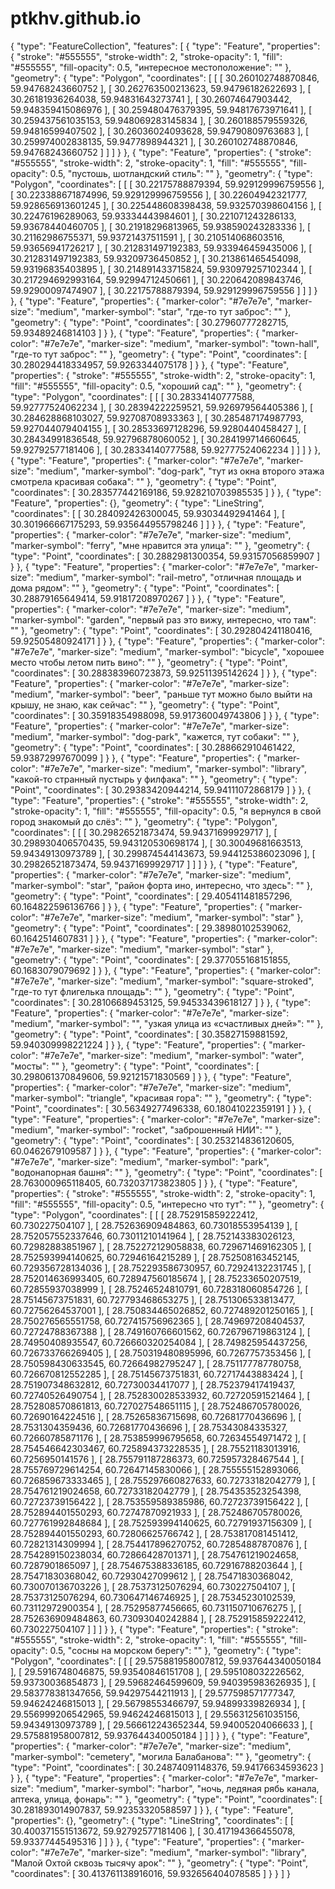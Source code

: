 # ptkhv.github.io
{
  "type": "FeatureCollection",
  "features": [
    {
      "type": "Feature",
      "properties": {
        "stroke": "#555555",
        "stroke-width": 2,
        "stroke-opacity": 1,
        "fill": "#555555",
        "fill-opacity": 0.5,
        "интересное местоположение": ""
      },
      "geometry": {
        "type": "Polygon",
        "coordinates": [
          [
            [
              30.260102748870846,
              59.94768243660752
            ],
            [
              30.262763500213623,
              59.94796182622693
            ],
            [
              30.26181936264038,
              59.94831643273741
            ],
            [
              30.26074647903442,
              59.948359415086976
            ],
            [
              30.259480476379395,
              59.94817673971641
            ],
            [
              30.259437561035153,
              59.948069283145834
            ],
            [
              30.260188579559326,
              59.94816599407502
            ],
            [
              30.26036024093628,
              59.94790809763683
            ],
            [
              30.259974002838135,
              59.9477898944321
            ],
            [
              30.260102748870846,
              59.94768243660752
            ]
          ]
        ]
      }
    },
    {
      "type": "Feature",
      "properties": {
        "stroke": "#555555",
        "stroke-width": 2,
        "stroke-opacity": 1,
        "fill": "#555555",
        "fill-opacity": 0.5,
        "пустошь, шотландский стиль": ""
      },
      "geometry": {
        "type": "Polygon",
        "coordinates": [
          [
            [
              30.22175788879394,
              59.929129996759556
            ],
            [
              30.223388671874996,
              59.929129996759556
            ],
            [
              30.22604942321777,
              59.928656913601245
            ],
            [
              30.225448608398438,
              59.932570398604156
            ],
            [
              30.22476196289063,
              59.93334443984601
            ],
            [
              30.221071243286133,
              59.93678440460705
            ],
            [
              30.21918296813965,
              59.938590243283336
            ],
            [
              30.21162986755371,
              59.93721437511591
            ],
            [
              30.210514068603516,
              59.93656941726217
            ],
            [
              30.212831497192383,
              59.933946459435006
            ],
            [
              30.212831497192383,
              59.93209736450852
            ],
            [
              30.213861465454098,
              59.93196835403895
            ],
            [
              30.214891433715824,
              59.930979257102344
            ],
            [
              30.217294692993164,
              59.92994712450661
            ],
            [
              30.220642089843746,
              59.92900097474907
            ],
            [
              30.22175788879394,
              59.929129996759556
            ]
          ]
        ]
      }
    },
    {
      "type": "Feature",
      "properties": {
        "marker-color": "#7e7e7e",
        "marker-size": "medium",
        "marker-symbol": "star",
        "где-то тут заброс": ""
      },
      "geometry": {
        "type": "Point",
        "coordinates": [
          30.27960777282715,
          59.93489246814103
        ]
      }
    },
    {
      "type": "Feature",
      "properties": {
        "marker-color": "#7e7e7e",
        "marker-size": "medium",
        "marker-symbol": "town-hall",
        "где-то тут заброс": ""
      },
      "geometry": {
        "type": "Point",
        "coordinates": [
          30.280294418334957,
          59.9263344075178
        ]
      }
    },
    {
      "type": "Feature",
      "properties": {
        "stroke": "#555555",
        "stroke-width": 2,
        "stroke-opacity": 1,
        "fill": "#555555",
        "fill-opacity": 0.5,
        "хороший сад": ""
      },
      "geometry": {
        "type": "Polygon",
        "coordinates": [
          [
            [
              30.28334140777588,
              59.92777524062234
            ],
            [
              30.28394222259521,
              59.926979564405386
            ],
            [
              30.284628868103027,
              59.92708708933363
            ],
            [
              30.285487174987793,
              59.927044079404155
            ],
            [
              30.28533697128296,
              59.9280440458427
            ],
            [
              30.28434991836548,
              59.92796878060052
            ],
            [
              30.284199714660645,
              59.92792577181406
            ],
            [
              30.28334140777588,
              59.92777524062234
            ]
          ]
        ]
      }
    },
    {
      "type": "Feature",
      "properties": {
        "marker-color": "#7e7e7e",
        "marker-size": "medium",
        "marker-symbol": "dog-park",
        "тут из окна второго этажа смотрела красивая собака": ""
      },
      "geometry": {
        "type": "Point",
        "coordinates": [
          30.283577442169186,
          59.928210703985535
        ]
      }
    },
    {
      "type": "Feature",
      "properties": {},
      "geometry": {
        "type": "LineString",
        "coordinates": [
          [
            30.284092426300045,
            59.93034492941464
          ],
          [
            30.301966667175293,
            59.935644955798246
          ]
        ]
      }
    },
    {
      "type": "Feature",
      "properties": {
        "marker-color": "#7e7e7e",
        "marker-size": "medium",
        "marker-symbol": "ferry",
        "мне нравится эта улица": ""
      },
      "geometry": {
        "type": "Point",
        "coordinates": [
          30.2882981300354,
          59.93157056859907
        ]
      }
    },
    {
      "type": "Feature",
      "properties": {
        "marker-color": "#7e7e7e",
        "marker-size": "medium",
        "marker-symbol": "rail-metro",
        "отличная площадь и дома рядом": ""
      },
      "geometry": {
        "type": "Point",
        "coordinates": [
          30.28879165649414,
          59.91817208970267
        ]
      }
    },
    {
      "type": "Feature",
      "properties": {
        "marker-color": "#7e7e7e",
        "marker-size": "medium",
        "marker-symbol": "garden",
        "первый раз это вижу, интересно, что там": ""
      },
      "geometry": {
        "type": "Point",
        "coordinates": [
          30.292804241180416,
          59.92505480924171
        ]
      }
    },
    {
      "type": "Feature",
      "properties": {
        "marker-color": "#7e7e7e",
        "marker-size": "medium",
        "marker-symbol": "bicycle",
        "хорошее место чтобы летом пить вино": ""
      },
      "geometry": {
        "type": "Point",
        "coordinates": [
          30.288383960723873,
          59.92511395142624
        ]
      }
    },
    {
      "type": "Feature",
      "properties": {
        "marker-color": "#7e7e7e",
        "marker-size": "medium",
        "marker-symbol": "beer",
        "раньше тут можно было выйти на крышу, не знаю, как сейчас": ""
      },
      "geometry": {
        "type": "Point",
        "coordinates": [
          30.35918354988098,
          59.917360049743806
        ]
      }
    },
    {
      "type": "Feature",
      "properties": {
        "marker-color": "#7e7e7e",
        "marker-size": "medium",
        "marker-symbol": "dog-park",
        "кажется, тут собаки": ""
      },
      "geometry": {
        "type": "Point",
        "coordinates": [
          30.288662910461422,
          59.93872997670099
        ]
      }
    },
    {
      "type": "Feature",
      "properties": {
        "marker-color": "#7e7e7e",
        "marker-size": "medium",
        "marker-symbol": "library",
        "какой-то странный пустырь у филфака": ""
      },
      "geometry": {
        "type": "Point",
        "coordinates": [
          30.29383420944214,
          59.94111072868179
        ]
      }
    },
    {
      "type": "Feature",
      "properties": {
        "stroke": "#555555",
        "stroke-width": 2,
        "stroke-opacity": 1,
        "fill": "#555555",
        "fill-opacity": 0.5,
        "я вернулся в свой город знакомый до слёз": ""
      },
      "geometry": {
        "type": "Polygon",
        "coordinates": [
          [
            [
              30.29826521873474,
              59.94371699929717
            ],
            [
              30.298930406570435,
              59.943120530698174
            ],
            [
              30.30049681663513,
              59.94349130973789
            ],
            [
              30.299874544143673,
              59.944125386023096
            ],
            [
              30.29826521873474,
              59.94371699929717
            ]
          ]
        ]
      }
    },
    {
      "type": "Feature",
      "properties": {
        "marker-color": "#7e7e7e",
        "marker-size": "medium",
        "marker-symbol": "star",
        "район форта ино, интересно, что здесь": ""
      },
      "geometry": {
        "type": "Point",
        "coordinates": [
          29.405411481857296,
          60.164822596136766
        ]
      }
    },
    {
      "type": "Feature",
      "properties": {
        "marker-color": "#7e7e7e",
        "marker-size": "medium",
        "marker-symbol": "star"
      },
      "geometry": {
        "type": "Point",
        "coordinates": [
          29.38980102539062,
          60.1642514607831
        ]
      }
    },
    {
      "type": "Feature",
      "properties": {
        "marker-color": "#7e7e7e",
        "marker-size": "medium",
        "marker-symbol": "star"
      },
      "geometry": {
        "type": "Point",
        "coordinates": [
          29.377055168151855,
          60.1683079079692
        ]
      }
    },
    {
      "type": "Feature",
      "properties": {
        "marker-color": "#7e7e7e",
        "marker-size": "medium",
        "marker-symbol": "square-stroked",
        "где-то тут флигелька площадь": ""
      },
      "geometry": {
        "type": "Point",
        "coordinates": [
          30.28106689453125,
          59.94533439618127
        ]
      }
    },
    {
      "type": "Feature",
      "properties": {
        "marker-color": "#7e7e7e",
        "marker-size": "medium",
        "marker-symbol": "",
        "узкая улица из «счастливых дней»": ""
      },
      "geometry": {
        "type": "Point",
        "coordinates": [
          30.35827159881592,
          59.940309998221224
        ]
      }
    },
    {
      "type": "Feature",
      "properties": {
        "marker-color": "#7e7e7e",
        "marker-size": "medium",
        "marker-symbol": "water",
        "мосты": ""
      },
      "geometry": {
        "type": "Point",
        "coordinates": [
          30.298061370849606,
          59.92121571830569
        ]
      }
    },
    {
      "type": "Feature",
      "properties": {
        "marker-color": "#7e7e7e",
        "marker-size": "medium",
        "marker-symbol": "triangle",
        "красивая гора": ""
      },
      "geometry": {
        "type": "Point",
        "coordinates": [
          30.56349277496338,
          60.18041022359191
        ]
      }
    },
    {
      "type": "Feature",
      "properties": {
        "marker-color": "#7e7e7e",
        "marker-size": "medium",
        "marker-symbol": "rocket",
        "заброшенный НИИ": ""
      },
      "geometry": {
        "type": "Point",
        "coordinates": [
          30.253214836120605,
          60.0462679109587
        ]
      }
    },
    {
      "type": "Feature",
      "properties": {
        "marker-color": "#7e7e7e",
        "marker-size": "medium",
        "marker-symbol": "park",
        "водонапорная башня": ""
      },
      "geometry": {
        "type": "Point",
        "coordinates": [
          28.763000965118405,
          60.732037173823805
        ]
      }
    },
    {
      "type": "Feature",
      "properties": {
        "stroke": "#555555",
        "stroke-width": 2,
        "stroke-opacity": 1,
        "fill": "#555555",
        "fill-opacity": 0.5,
        "интересно что тут": ""
      },
      "geometry": {
        "type": "Polygon",
        "coordinates": [
          [
            [
              28.752915859222412,
              60.730227504107
            ],
            [
              28.752636909484863,
              60.73018553954139
            ],
            [
              28.752057552337646,
              60.73011210141964
            ],
            [
              28.752143383026123,
              60.72982883851967
            ],
            [
              28.752272129058838,
              60.729671469162305
            ],
            [
              28.752593994140625,
              60.72946164215289
            ],
            [
              28.752508163452145,
              60.729356728134036
            ],
            [
              28.752293586730957,
              60.72924132231745
            ],
            [
              28.752014636993405,
              60.728947560185674
            ],
            [
              28.75233650207519,
              60.72855937038999
            ],
            [
              28.75246524810791,
              60.728318060854726
            ],
            [
              28.75145673751831,
              60.727793468653275
            ],
            [
              28.751306533813477,
              60.72756264537001
            ],
            [
              28.750834465026852,
              60.727489201250165
            ],
            [
              28.750276565551758,
              60.727415756962365
            ],
            [
              28.749697208404537,
              60.72724788367388
            ],
            [
              28.749160766601562,
              60.726796719863124
            ],
            [
              28.74950408935547,
              60.726660320254084
            ],
            [
              28.749825954437256,
              60.726733766269405
            ],
            [
              28.750319480895996,
              60.7267757353456
            ],
            [
              28.750598430633545,
              60.72664982795247
            ],
            [
              28.751177787780758,
              60.726670812552285
            ],
            [
              28.75145673751831,
              60.72717443883424
            ],
            [
              28.751907348632812,
              60.72730034417077
            ],
            [
              28.752379417419437,
              60.72740526490754
            ],
            [
              28.752830028533932,
              60.72720591521464
            ],
            [
              28.752808570861813,
              60.727027548651115
            ],
            [
              28.752486705780026,
              60.72690164224516
            ],
            [
              28.75265836715698,
              60.72681770436696
            ],
            [
              28.7531304359436,
              60.72681770436696
            ],
            [
              28.75343084335327,
              60.72660785871176
            ],
            [
              28.753859996795658,
              60.72634554971472
            ],
            [
              28.754546642303467,
              60.725894373228535
            ],
            [
              28.75521183013916,
              60.7256950141576
            ],
            [
              28.755791187286373,
              60.725957328467544
            ],
            [
              28.755769729614254,
              60.72647145830066
            ],
            [
              28.755555152893066,
              60.726859673333465
            ],
            [
              28.755297660827633,
              60.72733182042779
            ],
            [
              28.754761219024658,
              60.72733182042779
            ],
            [
              28.754353523254398,
              60.72723739156422
            ],
            [
              28.753559589385986,
              60.72723739156422
            ],
            [
              28.752894401550293,
              60.72747870921933
            ],
            [
              28.752486705780026,
              60.727761992848684
            ],
            [
              28.752593994140625,
              60.72791937156309
            ],
            [
              28.752894401550293,
              60.72806625766742
            ],
            [
              28.753817081451412,
              60.72821314309994
            ],
            [
              28.754417896270752,
              60.72854887870876
            ],
            [
              28.754289150238034,
              60.72866428701371
            ],
            [
              28.754761219024658,
              60.7287901865097
            ],
            [
              28.754675388336185,
              60.72916788203644
            ],
            [
              28.75471830368042,
              60.72930427099612
            ],
            [
              28.75471830368042,
              60.730070136703226
            ],
            [
              28.75373125076294,
              60.730227504107
            ],
            [
              28.75373125076294,
              60.730647146746925
            ],
            [
              28.75345230102539,
              60.73112972900354
            ],
            [
              28.75295877456665,
              60.731150710676275
            ],
            [
              28.752636909484863,
              60.73093040242884
            ],
            [
              28.752915859222412,
              60.730227504107
            ]
          ]
        ]
      }
    },
    {
      "type": "Feature",
      "properties": {
        "stroke": "#555555",
        "stroke-width": 2,
        "stroke-opacity": 1,
        "fill": "#555555",
        "fill-opacity": 0.5,
        "сосны на морском берегу": ""
      },
      "geometry": {
        "type": "Polygon",
        "coordinates": [
          [
            [
              29.575881958007812,
              59.937644340050184
            ],
            [
              29.5916748046875,
              59.93540846151708
            ],
            [
              29.595108032226562,
              59.93730036854873
            ],
            [
              29.59682464599609,
              59.940395983626935
            ],
            [
              29.583778381347656,
              59.94297544211913
            ],
            [
              29.577598571777347,
              59.94624246815013
            ],
            [
              29.56798553466797,
              59.94899339826934
            ],
            [
              29.556999206542965,
              59.94624246815013
            ],
            [
              29.556312561035156,
              59.94349130973789
            ],
            [
              29.566612243652344,
              59.94005204066633
            ],
            [
              29.575881958007812,
              59.937644340050184
            ]
          ]
        ]
      }
    },
    {
      "type": "Feature",
      "properties": {
        "marker-color": "#7e7e7e",
        "marker-size": "medium",
        "marker-symbol": "cemetery",
        "могила Балабанова": ""
      },
      "geometry": {
        "type": "Point",
        "coordinates": [
          30.24874091148376,
          59.94176634593623
        ]
      }
    },
    {
      "type": "Feature",
      "properties": {
        "marker-color": "#7e7e7e",
        "marker-size": "medium",
        "marker-symbol": "harbor",
        "ночь, ледяная рябь канала, аптека, улица, фонарь": ""
      },
      "geometry": {
        "type": "Point",
        "coordinates": [
          30.281893014907837,
          59.92353320588597
        ]
      }
    },
    {
      "type": "Feature",
      "properties": {},
      "geometry": {
        "type": "LineString",
        "coordinates": [
          [
            30.400371551513672,
            59.92792577181406
          ],
          [
            30.417194366455078,
            59.93377445495316
          ]
        ]
      }
    },
    {
      "type": "Feature",
      "properties": {
        "marker-color": "#7e7e7e",
        "marker-size": "medium",
        "marker-symbol": "library",
        "Малой Охтой сквозь тысячу арок": ""
      },
      "geometry": {
        "type": "Point",
        "coordinates": [
          30.413761138916016,
          59.932656404078585
        ]
      }
    }
  ]
}
